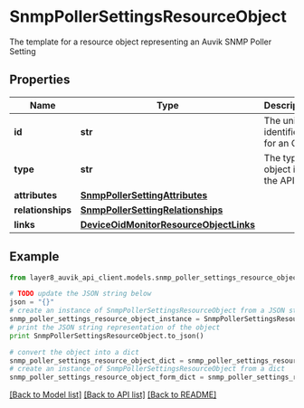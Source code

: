 # SnmpPollerSettingsResourceObject

The template for a resource object representing an Auvik SNMP Poller Setting

## Properties
Name | Type | Description | Notes
------------ | ------------- | ------------- | -------------
**id** | **str** | The unique identifier for an OID | [optional] 
**type** | **str** | The type of object in the API | [optional] 
**attributes** | [**SnmpPollerSettingAttributes**](SnmpPollerSettingAttributes.md) |  | [optional] 
**relationships** | [**SnmpPollerSettingRelationships**](SnmpPollerSettingRelationships.md) |  | [optional] 
**links** | [**DeviceOidMonitorResourceObjectLinks**](DeviceOidMonitorResourceObjectLinks.md) |  | [optional] 

## Example

```python
from layer8_auvik_api_client.models.snmp_poller_settings_resource_object import SnmpPollerSettingsResourceObject

# TODO update the JSON string below
json = "{}"
# create an instance of SnmpPollerSettingsResourceObject from a JSON string
snmp_poller_settings_resource_object_instance = SnmpPollerSettingsResourceObject.from_json(json)
# print the JSON string representation of the object
print SnmpPollerSettingsResourceObject.to_json()

# convert the object into a dict
snmp_poller_settings_resource_object_dict = snmp_poller_settings_resource_object_instance.to_dict()
# create an instance of SnmpPollerSettingsResourceObject from a dict
snmp_poller_settings_resource_object_form_dict = snmp_poller_settings_resource_object.from_dict(snmp_poller_settings_resource_object_dict)
```
[[Back to Model list]](../README.md#documentation-for-models) [[Back to API list]](../README.md#documentation-for-api-endpoints) [[Back to README]](../README.md)


